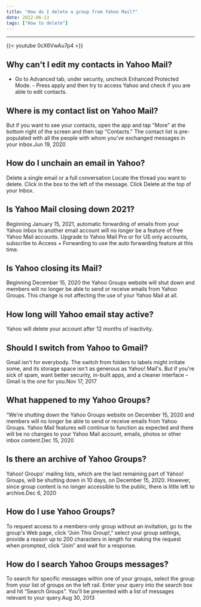 ```yaml
---
title: "How do I delete a group from Yahoo Mail?"
date: 2022-06-13
tags: ["How to delete"]
---
```


---
{{< youtube 0cX6VwAu7p4 >}}
## Why can't I edit my contacts in Yahoo Mail?
- Go to Advanced tab, under security, uncheck Enhanced Protected Mode. - Press apply and then try to access Yahoo and check if you are able to edit contacts.

## Where is my contact list on Yahoo Mail?
But if you want to see your contacts, open the app and tap "More" at the bottom right of the screen and then tap "Contacts." The contact list is pre-populated with all the people with whom you've exchanged messages in your inbox.Jun 19, 2020

## How do I unchain an email in Yahoo?
Delete a single email or a full conversation Locate the thread you want to delete. Click in the box to the left of the message. Click Delete at the top of your Inbox.

## Is Yahoo Mail closing down 2021?
Beginning January 15, 2021, automatic forwarding of emails from your Yahoo inbox to another email account will no longer be a feature of free Yahoo Mail accounts. Upgrade to Yahoo Mail Pro or for US only accounts, subscribe to Access + Forwarding to use the auto forwarding feature at this time.

## Is Yahoo closing its Mail?
Beginning December 15, 2020 the Yahoo Groups website will shut down and members will no longer be able to send or receive emails from Yahoo Groups. This change is not affecting the use of your Yahoo Mail at all.

## How long will Yahoo email stay active?
Yahoo will delete your account after 12 months of inactivity.

## Should I switch from Yahoo to Gmail?
Gmail isn't for everybody. The switch from folders to labels might irritate some, and its storage space isn't as generous as Yahoo! Mail's. But if you're sick of spam, want better security, in-built apps, and a cleaner interface – Gmail is the one for you.Nov 17, 2017

## What happened to my Yahoo Groups?
“We're shutting down the Yahoo Groups website on December 15, 2020 and members will no longer be able to send or receive emails from Yahoo Groups. Yahoo Mail features will continue to function as expected and there will be no changes to your Yahoo Mail account, emails, photos or other inbox content.Dec 15, 2020

## Is there an archive of Yahoo Groups?
Yahoo! Groups' mailing lists, which are the last remaining part of Yahoo! Groups, will be shutting down in 10 days, on December 15, 2020. However, since group content is no longer accessible to the public, there is little left to archive.Dec 6, 2020

## How do I use Yahoo Groups?
To request access to a members-only group without an invitation, go to the group's Web page, click “Join This Group!,” select your group settings, provide a reason up to 200 characters in length for making the request when prompted, click “Join” and wait for a response.

## How do I search Yahoo Groups messages?
To search for specific messages within one of your groups, select the group from your list of groups on the left rail. Enter your query into the search box and hit “Search Groups”. You'll be presented with a list of messages relevant to your query.Aug 30, 2013

